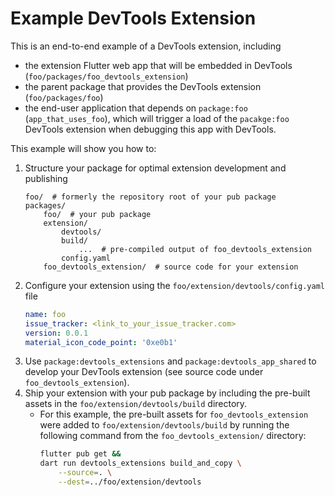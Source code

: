 # Example DevTools Extension

This is an end-to-end example of a DevTools extension, including
- the extension Flutter web app that will be embedded in DevTools
(`foo/packages/foo_devtools_extension`)
- the parent package that provides the DevTools extension (`foo/packages/foo`)
- the end-user application that depends on `package:foo` (`app_that_uses_foo`),
which will trigger a load of the `pacakge:foo` DevTools extension when debugging
this app with DevTools.

This example will show you how to:
1. Structure your package for optimal extension development and publishing
    ```
    foo/  # formerly the repository root of your pub package
    packages/
        foo/  # your pub package
        extension/
            devtools/
            build/
                ...  # pre-compiled output of foo_devtools_extension
            config.yaml
        foo_devtools_extension/  # source code for your extension
    ```
2. Configure your extension using the `foo/extension/devtools/config.yaml` file
    ```yaml
    name: foo
    issue_tracker: <link_to_your_issue_tracker.com>
    version: 0.0.1
    material_icon_code_point: '0xe0b1'
    ```
3. Use `package:devtools_extensions` and `package:devtools_app_shared` to
develop your DevTools extension (see source code under `foo_devtools_extension`).
4. Ship your extension with your pub package by including the pre-built assets
in the `foo/extension/devtools/build` directory.
    - For this example, the pre-built assets for `foo_devtools_extension` were added
    to `foo/extension/devtools/build` by running the following command from the
    `foo_devtools_extension/` directory:
        ```sh
        flutter pub get &&
        dart run devtools_extensions build_and_copy \
            --source=. \
            --dest=../foo/extension/devtools 
        ```
